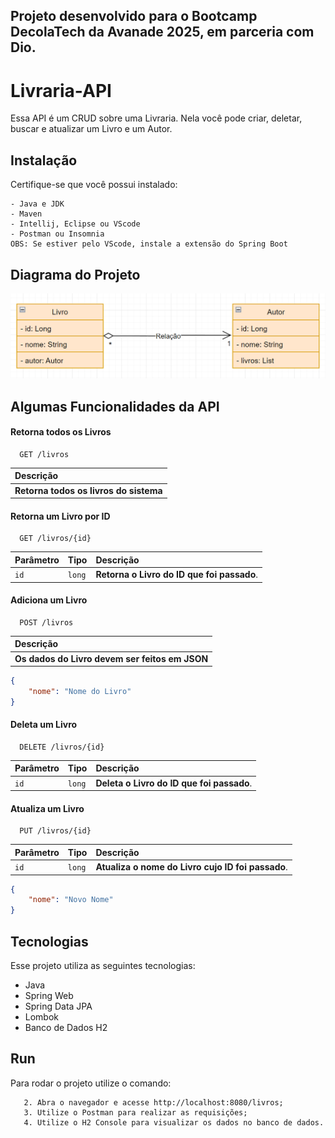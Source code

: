## Projeto desenvolvido para o Bootcamp DecolaTech da Avanade 2025, em parceria com Dio. 


# Livraria-API

Essa API é um CRUD sobre uma Livraria. Nela você pode criar, deletar, buscar e atualizar um Livro e um Autor.


## Instalação

Certifique-se que você possui instalado:
```
- Java e JDK
- Maven
- Intellij, Eclipse ou VScode
- Postman ou Insomnia
OBS: Se estiver pelo VScode, instale a extensão do Spring Boot
```
    
## Diagrama do Projeto

<p align="center">
    <img src="src/main/resources/assets/diagrama-uml-livraria.png">
</p>

## Algumas Funcionalidades da API

#### Retorna todos os Livros

```http
  GET /livros
```

| Descrição                           |
| :---------------------------------- |
 **Retorna todos os livros do sistema** |

#### Retorna um Livro por ID

```http
  GET /livros/{id}
```

| Parâmetro   | Tipo       | Descrição                                   |
| :---------- | :--------- | :------------------------------------------ |
| `id`      | `long` | **Retorna o Livro do ID que foi passado**. |

#### Adiciona um Livro

```http
  POST /livros
```
| Descrição                           |
| :---------------------------------- |
 **Os dados do Livro devem ser feitos em JSON** |

```json
{
    "nome": "Nome do Livro"
}
```

#### Deleta um Livro

```http
  DELETE /livros/{id}
```

| Parâmetro   | Tipo       | Descrição                                   |
| :---------- | :--------- | :------------------------------------------ |
| `id`      | `long` | **Deleta o Livro do ID que foi passado**. |

#### Atualiza um Livro

```http
  PUT /livros/{id}
```

| Parâmetro   | Tipo       | Descrição                                   |
| :---------- | :--------- | :------------------------------------------ |
| `id`      | `long` | **Atualiza o nome do Livro cujo ID foi passado**. |

```json
{
    "nome": "Novo Nome"
}
```



## Tecnologias

Esse projeto utiliza as seguintes tecnologias:

- Java
- Spring Web
- Spring Data JPA
- Lombok
- Banco de Dados H2


## Run

Para rodar o projeto utilize o comando:

```1. Rode o aplicativo: LivrariaApplication.java;
   2. Abra o navegador e acesse http://localhost:8080/livros;
   3. Utilize o Postman para realizar as requisições;
   4. Utilize o H2 Console para visualizar os dados no banco de dados.

```

